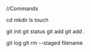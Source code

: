 //Commands

cd
mkdir
ls
touch




git init
git status
git add <filename>
git add .

git log
git rm --staged filename